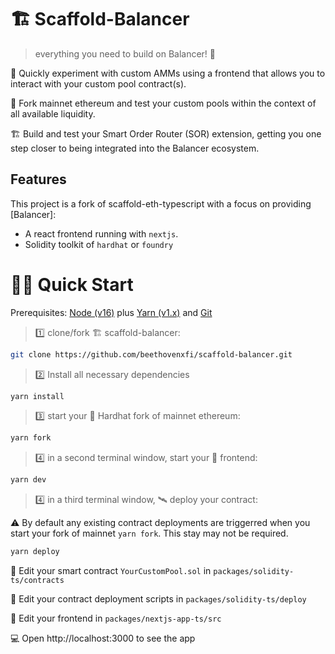 # 🏗 Scaffold-Balancer

> everything you need to build on Balancer! 🚀

🧪 Quickly experiment with custom AMMs using a frontend that allows you to interact with your custom pool contract(s).

🧪 Fork mainnet ethereum and test your custom pools within the context of all available liquidity.

🏗 Build and test your Smart Order Router (SOR) extension, getting you one step closer to being integrated into the Balancer ecosystem.

## Features

This project is a fork of scaffold-eth-typescript with a focus on providing [Balancer]:

- A react frontend running with `nextjs`.
- Solidity toolkit of `hardhat` or `foundry`

# 🏄‍♂️ Quick Start

Prerequisites: [Node (v16)](https://nodejs.org/en/download/) plus [Yarn (v1.x)](https://classic.yarnpkg.com/en/docs/install/) and [Git](https://git-scm.com/downloads)

> 1️⃣ clone/fork 🏗 scaffold-balancer:

```bash
git clone https://github.com/beethovenxfi/scaffold-balancer.git
```

> 2️⃣ Install all necessary dependencies

```bash
yarn install
```

> 3️⃣ start your 👷‍ Hardhat fork of mainnet ethereum:

```bash
yarn fork
```

> 4️⃣ in a second terminal window, start your 📱 frontend:

```bash
yarn dev
```

> 4️⃣ in a third terminal window, 🛰 deploy your contract:

⚠️ By default any existing contract deployments are triggerred when you start your fork of mainnet `yarn fork`. This stay may not be required.

```bash
yarn deploy
```

🔏 Edit your smart contract `YourCustomPool.sol` in `packages/solidity-ts/contracts`

💼 Edit your contract deployment scripts in `packages/solidity-ts/deploy`

📝 Edit your frontend in `packages/nextjs-app-ts/src`

💻 Open http://localhost:3000 to see the app
